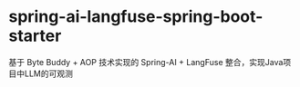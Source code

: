 # spring-ai-langfuse-spring-boot-starter
基于 Byte Buddy + AOP 技术实现的 Spring-AI + LangFuse 整合，实现Java项目中LLM的可观测
